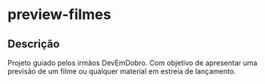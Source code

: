# preview-filmes

## Descrição
Projeto guiado pelos irmãos DevEmDobro. Com objetivo de apresentar uma previsão de um filme ou qualquer material em  estreia de lançamento.
